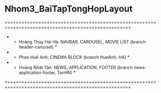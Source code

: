 # Nhom3_BaiTapTongHopLayout

===================================================================================================

*    - Hoàng Thủy Hải Hà: NAVBAR, CAROUSEL, MOVIE LIST (branch header-carousel)                   *
*    - Phan Huế Anh:      CINEMA BLOCK                 (branch HueAnh, HA)                        *
*    - Hoàng Nhật Tân:    NEWS, APPLICATION, FOOTER    (branch news-application-footer, TanHN)    *
                                           
===================================================================================================